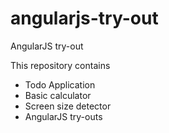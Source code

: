 # angularjs-try-out
AngularJS try-out

<p>This repository contains</p>
<ul>
	<li>Todo Application</li>
	<li>Basic calculator</li>
	<li>Screen size detector</li>
	<li>AngularJS try-outs</li>
</ul>

